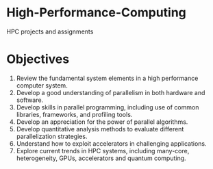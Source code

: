 # High-Performance-Computing
HPC projects and assignments

# Objectives
1. Review the fundamental system elements in a high performance computer system.
2. Develop a good understanding of parallelism in both hardware and software.
3. Develop skills in parallel programming, including use of common libraries, frameworks,
and profiling tools.
4. Develop an appreciation for the power of parallel algorithms.
5. Develop quantitative analysis methods to evaluate different parallelization strategies.
6. Understand how to exploit accelerators in challenging applications.
7. Explore current trends in HPC systems, including many-core, heterogeneity, GPUs,
accelerators and quantum computing.
